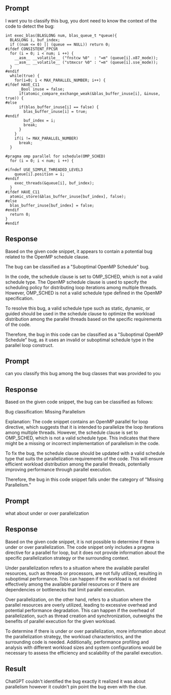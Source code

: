 ## Prompt
I want you to classify this bug, you dont need to know the context of the code to detect the bug:

    int exec_blas(BLASLONG num, blas_queue_t *queue){
      BLASLONG i, buf_index;
      if ((num <= 0) || (queue == NULL)) return 0;
    #ifdef CONSISTENT_FPCSR
      for (i = 0; i < num; i ++) {
        __asm__ __volatile__ ("fnstcw %0"  : "=m" (queue[i].x87_mode));
        __asm__ __volatile__ ("stmxcsr %0" : "=m" (queue[i].sse_mode));
      }
    #endif
      while(true) {
        for(i=0; i < MAX_PARALLEL_NUMBER; i++) {
    #ifdef HAVE_C11
          _Bool inuse = false;
          if(atomic_compare_exchange_weak(&blas_buffer_inuse[i], &inuse, true)) {
    #else
          if(blas_buffer_inuse[i] == false) {
            blas_buffer_inuse[i] = true;
    #endif
            buf_index = i;
            break;
          }
        }
        if(i != MAX_PARALLEL_NUMBER)
          break;
      }

    #pragma omp parallel for schedule(OMP_SCHED)
      for (i = 0; i < num; i ++) {

    #ifndef USE_SIMPLE_THREADED_LEVEL3
        queue[i].position = i;
    #endif
        exec_threads(&queue[i], buf_index);
      }
    #ifdef HAVE_C11
      atomic_store(&blas_buffer_inuse[buf_index], false);
    #else
      blas_buffer_inuse[buf_index] = false;
    #endif
      return 0;
    }
    #endif
## Response
Based on the given code snippet, it appears to contain a potential bug related to the OpenMP schedule clause.

The bug can be classified as a "Suboptimal OpenMP Schedule" bug.

In the code, the schedule clause is set to OMP_SCHED, which is not a valid schedule type. The OpenMP schedule clause is used to specify the scheduling policy for distributing loop iterations among multiple threads. However, OMP_SCHED is not a valid schedule type defined in the OpenMP specification.

To resolve this bug, a valid schedule type such as static, dynamic, or guided should be used in the schedule clause to optimize the workload distribution among the parallel threads based on the specific requirements of the code.

Therefore, the bug in this code can be classified as a "Suboptimal OpenMP Schedule" bug, as it uses an invalid or suboptimal schedule type in the parallel loop construct.
## Prompt
can you classify this bug among the bug classes that was provided to you
## Response
Based on the given code snippet, the bug can be classified as follows:

Bug classification: Missing Parallelism

Explanation: The code snippet contains an OpenMP parallel for loop directive, which suggests that it is intended to parallelize the loop iterations among multiple threads. However, the schedule clause is set to OMP_SCHED, which is not a valid schedule type. This indicates that there might be a missing or incorrect implementation of parallelism in the code.

To fix the bug, the schedule clause should be updated with a valid schedule type that suits the parallelization requirements of the code. This will ensure efficient workload distribution among the parallel threads, potentially improving performance through parallel execution.

Therefore, the bug in this code snippet falls under the category of "Missing Parallelism."
## Prompt
what about under or over parallelization
## Response
Based on the given code snippet, it is not possible to determine if there is under or over parallelization. The code snippet only includes a pragma directive for a parallel for loop, but it does not provide information about the specific parallelization strategy or the surrounding context.

Under parallelization refers to a situation where the available parallel resources, such as threads or processors, are not fully utilized, resulting in suboptimal performance. This can happen if the workload is not divided effectively among the available parallel resources or if there are dependencies or bottlenecks that limit parallel execution.

Over parallelization, on the other hand, refers to a situation where the parallel resources are overly utilized, leading to excessive overhead and potential performance degradation. This can happen if the overhead of parallelization, such as thread creation and synchronization, outweighs the benefits of parallel execution for the given workload.

To determine if there is under or over parallelization, more information about the parallelization strategy, the workload characteristics, and the surrounding code is needed. Additionally, performance profiling and analysis with different workload sizes and system configurations would be necessary to assess the efficiency and scalability of the parallel execution.
## Result
ChatGPT couldn't identified the bug exactly it realized it was about parallelism however it couldn't pin point the bug even with the clue.